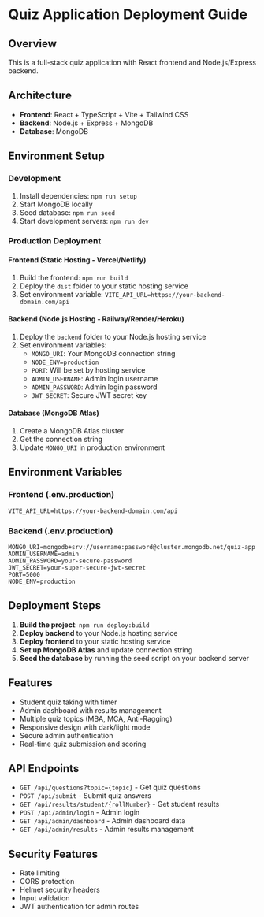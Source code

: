 # Quiz Application Deployment Guide

## Overview
This is a full-stack quiz application with React frontend and Node.js/Express backend.

## Architecture
- **Frontend**: React + TypeScript + Vite + Tailwind CSS
- **Backend**: Node.js + Express + MongoDB
- **Database**: MongoDB

## Environment Setup

### Development
1. Install dependencies: `npm run setup`
2. Start MongoDB locally
3. Seed database: `npm run seed`
4. Start development servers: `npm run dev`

### Production Deployment

#### Frontend (Static Hosting - Vercel/Netlify)
1. Build the frontend: `npm run build`
2. Deploy the `dist` folder to your static hosting service
3. Set environment variable: `VITE_API_URL=https://your-backend-domain.com/api`

#### Backend (Node.js Hosting - Railway/Render/Heroku)
1. Deploy the `backend` folder to your Node.js hosting service
2. Set environment variables:
   - `MONGO_URI`: Your MongoDB connection string
   - `NODE_ENV=production`
   - `PORT`: Will be set by hosting service
   - `ADMIN_USERNAME`: Admin login username
   - `ADMIN_PASSWORD`: Admin login password
   - `JWT_SECRET`: Secure JWT secret key

#### Database (MongoDB Atlas)
1. Create a MongoDB Atlas cluster
2. Get the connection string
3. Update `MONGO_URI` in production environment

## Environment Variables

### Frontend (.env.production)
```
VITE_API_URL=https://your-backend-domain.com/api
```

### Backend (.env.production)
```
MONGO_URI=mongodb+srv://username:password@cluster.mongodb.net/quiz-app
ADMIN_USERNAME=admin
ADMIN_PASSWORD=your-secure-password
JWT_SECRET=your-super-secure-jwt-secret
PORT=5000
NODE_ENV=production
```

## Deployment Steps

1. **Build the project**: `npm run deploy:build`
2. **Deploy backend** to your Node.js hosting service
3. **Deploy frontend** to your static hosting service
4. **Set up MongoDB Atlas** and update connection string
5. **Seed the database** by running the seed script on your backend server

## Features
- Student quiz taking with timer
- Admin dashboard with results management
- Multiple quiz topics (MBA, MCA, Anti-Ragging)
- Responsive design with dark/light mode
- Secure admin authentication
- Real-time quiz submission and scoring

## API Endpoints
- `GET /api/questions?topic={topic}` - Get quiz questions
- `POST /api/submit` - Submit quiz answers
- `GET /api/results/student/{rollNumber}` - Get student results
- `POST /api/admin/login` - Admin login
- `GET /api/admin/dashboard` - Admin dashboard data
- `GET /api/admin/results` - Admin results management

## Security Features
- Rate limiting
- CORS protection
- Helmet security headers
- Input validation
- JWT authentication for admin routes